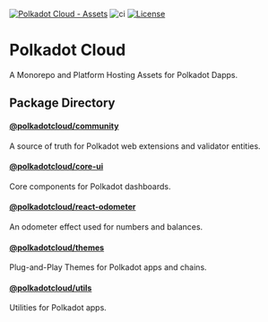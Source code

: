 [![Polkadot Cloud - Assets](https://img.shields.io/badge/Polkadot&nbsp;Cloud-Assets-E6007A?logo=polkadot&logoColor=E6007A)]([https://github.com/paritytech/polkadot-cloud]) ![ci](https://github.com/paritytech/polkadot-cloud/actions/workflows/main.yml/badge.svg) [![License](https://img.shields.io/badge/License-GPL_3.0_only-blue.svg)](https://opensource.org/license/gpl-3-0/)

# Polkadot Cloud

A Monorepo and Platform Hosting Assets for Polkadot Dapps.

## Package Directory

#### [@polkadotcloud/community](https://github.com/paritytech/polkadot-cloud/tree/main/packages/community#polkadot-cloud-community)

A source of truth for Polkadot web extensions and validator entities.

#### [@polkadotcloud/core-ui](https://github.com/paritytech/polkadot-cloud/tree/main/packages/core-ui#polkadot-cloud-core-ui)

Core components for Polkadot dashboards.

#### [@polkadotcloud/react-odometer](https://github.com/paritytech/polkadot-cloud/blob/main/packages/react-odometer#polkadot-cloud-react-odometer)

An odometer effect used for numbers and balances.

#### [@polkadotcloud/themes](https://github.com/paritytech/polkadot-cloud/tree/main/packages/themes#polkadot-cloud-themes)

Plug-and-Play Themes for Polkadot apps and chains.

#### [@polkadotcloud/utils](https://github.com/paritytech/polkadot-cloud/tree/main/packages/utils#polkadot-cloud-utils)

Utilities for Polkadot apps.

